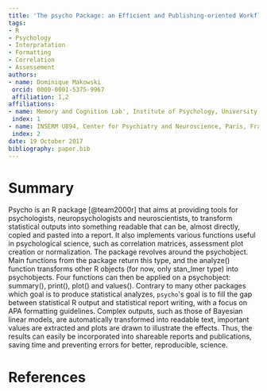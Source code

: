 ```yaml
---
title: 'The psycho Package: an Efficient and Publishing-oriented Workflow for Psychological Science'
tags:
- R
- Psychology
- Interpratation
- Formatting
- Correlation
- Assessement
authors:
- name: Dominique Makowski
 orcid: 0000-0001-5375-9967
 affiliation: 1,2
affiliations:
- name: Memory and Cognition Lab', Institute of Psychology, University of Sorbonne Paris Cité, France
 index: 1
- name: INSERM U894, Center for Psychiatry and Neuroscience, Paris, France
 index: 2
date: 19 October 2017
bibliography: paper.bib
---
```


# Summary

Psycho is an R package [@team2000r] that aims at providing tools for psychologists, neuropsychologists and neuroscientists, to transform statistical outputs into something readable that can be, almost directly, copied and pasted into a report. It also implements various functions useful in psychological science, such as correlation matrices, assessment plot creation or normalization. The package revolves around the psychobject. Main functions from the package return this type, and the analyze() function transforms other R objects (for now, only stan_lmer type) into psychobjects. Four functions can then be applied on a psychobject: summary(), print(), plot() and values(). Contrary to many other packages which goal is to produce statistical analyzes, `psycho`'s goal is to fill the gap between statistical R output and statistical report writing, with a focus on APA formatting guidelines. Complex outputs, such as those of Bayesian linear models, are automatically transformed into readable text, important values are extracted and plots are drawn to illustrate the effects. Thus, the results can easily be incorporated into shareable reports and publications, saving time and preventing errors for better, reproducible, science. 
  
# References
